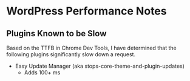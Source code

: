 # WordPress Performance Notes


## Plugins Known to be Slow

Based on the TTFB in Chrome Dev Tools, I have determined that the following plugins significantly slow down a request.

- Easy Update Manager (aka stops-core-theme-and-plugin-updates)
  + Adds 100+ ms

